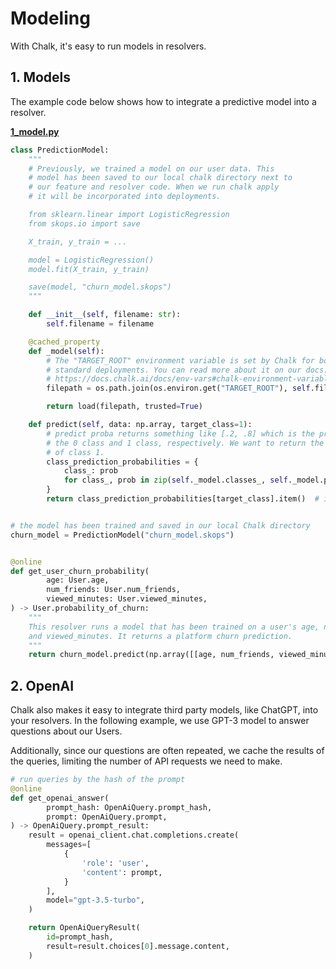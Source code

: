 # Modeling

With Chalk, it's easy to run models in resolvers.

## 1. Models
The example code below shows how to integrate a predictive model into a resolver.

**[1_model.py](1_model.py)**

```python
class PredictionModel:
    """
    # Previously, we trained a model on our user data. This
    # model has been saved to our local chalk directory next to
    # our feature and resolver code. When we run chalk apply
    # it will be incorporated into deployments.

    from sklearn.linear import LogisticRegression
    from skops.io import save

    X_train, y_train = ...

    model = LogisticRegression()
    model.fit(X_train, y_train)

    save(model, "churn_model.skops")
    """

    def __init__(self, filename: str):
        self.filename = filename

    @cached_property
    def _model(self):
        # The "TARGET_ROOT" environment variable is set by Chalk for both branch and
        # standard deployments. You can read more about it on our docs:
        # https://docs.chalk.ai/docs/env-vars#chalk-environment-variable
        filepath = os.path.join(os.environ.get("TARGET_ROOT"), self.filename)

        return load(filepath, trusted=True)

    def predict(self, data: np.array, target_class=1):
        # predict proba returns something like [.2, .8] which is the probability of
        # the 0 class and 1 class, respectively. We want to return the probability
        # of class 1.
        class_prediction_probabilities = {
            class_: prob
            for class_, prob in zip(self._model.classes_, self._model.predict_proba(data).squeeze(), strict=True)
        }
        return class_prediction_probabilities[target_class].item()  # item converts numpy array to float


# the model has been trained and saved in our local Chalk directory
churn_model = PredictionModel("churn_model.skops")


@online
def get_user_churn_probability(
        age: User.age,
        num_friends: User.num_friends,
        viewed_minutes: User.viewed_minutes,
) -> User.probability_of_churn:
    """
    This resolver runs a model that has been trained on a user's age, num_friends
    and viewed_minutes. It returns a platform churn prediction.
    """
    return churn_model.predict(np.array([[age, num_friends, viewed_minutes]]))
```

## 2. OpenAI

Chalk also makes it easy to integrate third party models, like ChatGPT, into your resolvers. In the
following example, we use GPT-3 model to answer questions about our Users.

Additionally, since our questions are often repeated, we cache the results of the queries,
limiting the number of API requests we need to make.

```python
# run queries by the hash of the prompt
@online
def get_openai_answer(
        prompt_hash: OpenAiQuery.prompt_hash,
        prompt: OpenAiQuery.prompt,
) -> OpenAiQuery.prompt_result:
    result = openai_client.chat.completions.create(
        messages=[
            {
                'role': 'user',
                'content': prompt,
            }
        ],
        model="gpt-3.5-turbo",
    )

    return OpenAiQueryResult(
        id=prompt_hash,
        result=result.choices[0].message.content,
    )
```
